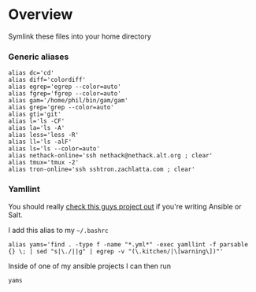 # Overview
Symlink these files into your home directory

### Generic aliases
    alias dc='cd'
    alias diff='colordiff'
    alias egrep='egrep --color=auto'
    alias fgrep='fgrep --color=auto'
    alias gam='/home/phil/bin/gam/gam'
    alias grep='grep --color=auto'
    alias gti='git'
    alias l='ls -CF'
    alias la='ls -A'
    alias less='less -R'
    alias ll='ls -alF'
    alias ls='ls --color=auto'
    alias nethack-online='ssh nethack@nethack.alt.org ; clear'
    alias tmux='tmux -2'
    alias tron-online='ssh sshtron.zachlatta.com ; clear'

### Yamllint
You should really [check this guys project out](https://github.com/adrienverge/yamllint) if you're writing Ansible or Salt.

I add this alias to my `~/.bashrc`

    alias yams='find . -type f -name "*.yml*" -exec yamllint -f parsable {} \; | sed "s|\./||g" | egrep -v "(\.kitchen/|\[warning\])"'

Inside of one of my ansible projects I can then run

    yams
